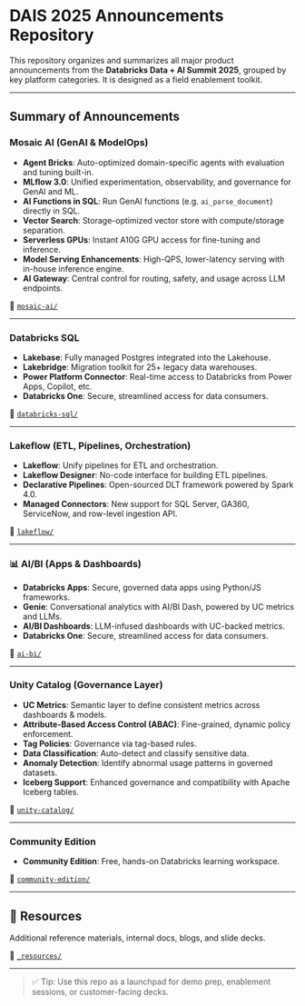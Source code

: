 # DAIS 2025 Announcements Repository

This repository organizes and summarizes all major product announcements from the **Databricks Data + AI Summit 2025**, grouped by key platform categories. 
It is designed as a field enablement toolkit.

---

## Summary of Announcements

### Mosaic AI (GenAI & ModelOps)
- **Agent Bricks**: Auto-optimized domain-specific agents with evaluation and tuning built-in.
- **MLflow 3.0**: Unified experimentation, observability, and governance for GenAI and ML.
- **AI Functions in SQL**: Run GenAI functions (e.g. `ai_parse_document`) directly in SQL.
- **Vector Search**: Storage-optimized vector store with compute/storage separation.
- **Serverless GPUs**: Instant A10G GPU access for fine-tuning and inference.
- **Model Serving Enhancements**: High-QPS, lower-latency serving with in-house inference engine.
- **AI Gateway**: Central control for routing, safety, and usage across LLM endpoints.

📁 [`mosaic-ai/`](./mosaic-ai)

---

### Databricks SQL
- **Lakebase**: Fully managed Postgres integrated into the Lakehouse.
- **Lakebridge**: Migration toolkit for 25+ legacy data warehouses.
- **Power Platform Connector**: Real-time access to Databricks from Power Apps, Copilot, etc.
- **Databricks One**: Secure, streamlined access for data consumers.

📁 [`databricks-sql/`](./databricks-sql)

---

### Lakeflow (ETL, Pipelines, Orchestration)
- **Lakeflow**: Unify pipelines for ETL and orchestration.
- **Lakeflow Designer**: No-code interface for building ETL pipelines.
- **Declarative Pipelines**: Open-sourced DLT framework powered by Spark 4.0.
- **Managed Connectors**: New support for SQL Server, GA360, ServiceNow, and row-level ingestion API.

📁 [`lakeflow/`](./lakeflow)

---

### 📊 AI/BI (Apps & Dashboards)
- **Databricks Apps**: Secure, governed data apps using Python/JS frameworks.
- **Genie**: Conversational analytics with AI/BI Dash, powered by UC metrics and LLMs.
- **AI/BI Dashboards**: LLM-infused dashboards with UC-backed metrics.
- **Databricks One**: Secure, streamlined access for data consumers.

📁 [`ai-bi/`](./ai-bi)

---

### Unity Catalog (Governance Layer)
- **UC Metrics**: Semantic layer to define consistent metrics across dashboards & models.
- **Attribute-Based Access Control (ABAC)**: Fine-grained, dynamic policy enforcement.
- **Tag Policies**: Governance via tag-based rules.
- **Data Classification**: Auto-detect and classify sensitive data.
- **Anomaly Detection**: Identify abnormal usage patterns in governed datasets.
- **Iceberg Support**: Enhanced governance and compatibility with Apache Iceberg tables.

📁 [`unity-catalog/`](./unity-catalog)

---

### Community Edition
- **Community Edition**: Free, hands-on Databricks learning workspace.

📁 [`community-edition/`](./community-edition)

---

## 📁 Resources
Additional reference materials, internal docs, blogs, and slide decks.

📁 [`_resources/`](./_resources)

---

> ✅ Tip: Use this repo as a launchpad for demo prep, enablement sessions, or customer-facing decks.

